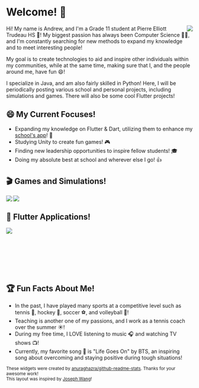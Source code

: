 # Welcome! 👋

<p>
  <a href="https://github.com/qiaoandrew">
    <img align="right" src="https://github-readme-stats.vercel.app/api/top-langs/?username=qiaoandrew&bg_color=0C1324&text_color=6A8CC2&title_color=B1CDEC&icon_color=6A8CC2"/>
  </a>
</p>

Hi! My name is Andrew, and I'm a Grade 11 student at Pierre Elliott Trudeau HS 🏫! My biggest passion has always been Computer Science 👨‍💻, and I'm constantly searching for new methods to expand my knowledge and to meet interesting people! 

My goal is to create technologies to aid and inspire other individuals within my communities, while at the same time, making sure that I, and the people around me, have fun 😄!

I specialize in Java, and am also fairly skilled in Python! Here, I will be periodically posting various school and personal projects, including simulations and games. There will also be some cool Flutter projects!

## 😄 My Current Focuses!
- Expanding my knowledge on Flutter & Dart, utilizing them to enhance my [school's app](https://www.trudeausac.com/app/)! 📱
- Studying Unity to create fun games! 🎮
- Finding new leadership opportunities to inspire fellow students! 🎓
- Doing my absolute best at school and wherever else I go! 👍

## 🎬 Games and Simulations!
<p>
  <a href="https://github.com/qiaoandrew/TheFourKingdoms">
    <img align="left" src="https://github-readme-stats.vercel.app/api/pin/?username=qiaoandrew&repo=TheFourKingdoms&bg_color=0C1324&text_color=6A8CC2&title_color=B1CDEC&icon_color=6A8CC2"/>
  </a>
  <a href="https://github.com/qiaoandrew/InventoryWidget">
    <img align="center" src="https://github-readme-stats.vercel.app/api/pin/?username=qiaoandrew&repo=InventoryWidget&bg_color=0C1324&text_color=6A8CC2&title_color=B1CDEC&icon_color=6A8CC2"/>
  </a>
</p> 

## 📱 Flutter Applications!
<p>
  <a href="https://github.com/qiaoandrew/ClubsQuiz">
    <img align="left" src="https://github-readme-stats.vercel.app/api/pin/?username=qiaoandrew&repo=ClubsQuiz&bg_color=0C1324&text_color=6A8CC2&title_color=B1CDEC&icon_color=6A8CC2"/>
  </a>
</p> <br><br><br><br><br><br><br>

## 🏆 Fun Facts About Me!
- In the past, I have played many sports at a competitive level such as tennis 🎾, hockey 🏒, soccer ⚽️, and volleyball 🏐!
- Teaching is another one of my passions, and I work as a tennis coach over the summer ☀️!
- During my free time, I LOVE listening to music 🎧 and watching TV shows 📺!
- Currently, my favorite song 🎵 is "Life Goes On" by BTS, an inspiring song about overcoming and staying positive during tough situations!

<sub>
  These widgets were created by <a href="https://github.com/anuraghazra/github-readme-stats">anuraghazra/github-readme-stats</a>. Thanks for your awesome work! <br>
  This layout was inspired by <a href="https://github.com/EmeraldEntities">Joseph Wang</a>! 
</sub>
